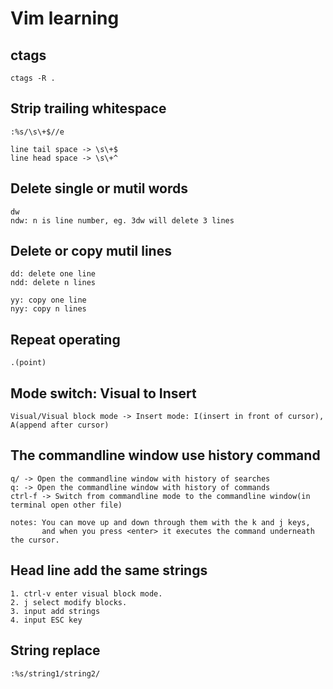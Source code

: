 # Vim learning

## ctags
	ctags -R .

## Strip trailing whitespace
	:%s/\s\+$//e

	line tail space -> \s\+$
	line head space -> \s\+^

## Delete single or mutil words
	dw
	ndw: n is line number, eg. 3dw will delete 3 lines

## Delete or copy mutil lines
	dd: delete one line
	ndd: delete n lines

	yy: copy one line
	nyy: copy n lines

## Repeat operating
	.(point)

## Mode switch: Visual to Insert
	Visual/Visual block mode -> Insert mode: I(insert in front of cursor), A(append after cursor)

## The commandline window use history command
	q/ -> Open the commandline window with history of searches
	q: -> Open the commandline window with history of commands
	ctrl-f -> Switch from commandline mode to the commandline window(in terminal open other file)

	notes: You can move up and down through them with the k and j keys,
	       and when you press <enter> it executes the command underneath the cursor.

## Head line add the same strings
	1. ctrl-v enter visual block mode.
	2. j select modify blocks.
	3. input add strings
	4. input ESC key

## String replace
	:%s/string1/string2/
